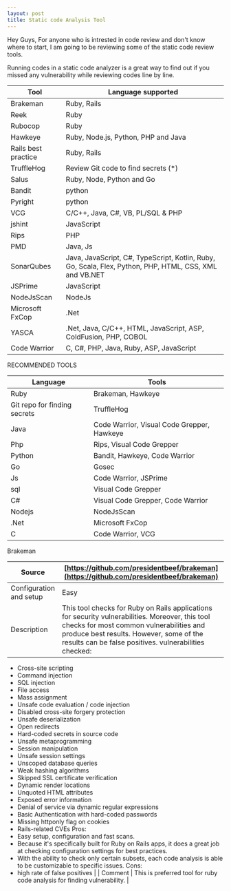 ```yaml
---
layout: post
title: Static code Analysis Tool
---
```


Hey Guys, For anyone who is intrested in code review and don't know where to start, I am going to be reviewing some of the static code review tools.

Running codes in a static code analyzer is a great way to find out if you missed any vulnerability while reviewing codes line by line. 



| Tool | Language supported |
| --- | --- |
| Brakeman  | Ruby, Rails |
| Reek | Ruby |
| Rubocop| Ruby  |
| Hawkeye | Ruby, Node.js, Python, PHP and Java |
| Rails best practice | Ruby, Rails |
| TruffleHog | Review Git code to find secrets (*) |
| Salus | Ruby, Node, Python and Go |
| Bandit | python |
| Pyright | python |
| VCG | C/C++, Java, C#, VB, PL/SQL & PHP |
| jshint | JavaScript  |
| Rips | PHP |
| PMD | Java, Js |
| SonarQubes | Java, JavaScript, C#, TypeScript, Kotlin, Ruby, Go, Scala, Flex, Python, PHP, HTML, CSS, XML and VB.NET |
| JSPrime | JavaScript |
| NodeJsScan | NodeJs |
| Microsoft FxCop| .Net |
| YASCA | .Net, Java, C/C++, HTML, JavaScript, ASP, ColdFusion, PHP, COBOL  |
| Code Warrior | C, C#, PHP, Java, Ruby, ASP, JavaScript |

RECOMMENDED TOOLS

| Language | Tools |
| --- | --- |
| Ruby | Brakeman, Hawkeye |
| Git repo for finding secrets | TruffleHog |
| Java | Code Warrior, Visual Code Grepper, Hawkeye |
| Php | Rips, Visual Code Grepper |
| Python | Bandit, Hawkeye, Code Warrior |
| Go | Gosec |
| Js | Code Warrior, JSPrime |
| sql | Visual Code Grepper |
| C# | Visual Code Grepper, Code Warrior |
| Nodejs | NodeJsScan |
| .Net | Microsoft FxCop |
| C | Code Warrior, VCG |


 
 Brakeman

| Source | [https://github.com/presidentbeef/brakeman](https://github.com/presidentbeef/brakeman) |
| --- | --- |
| Configuration and setup | Easy |
| Description | This tool checks for Ruby on Rails applications for security vulnerabilities. Moreover, this tool checks for most common vulnerabilities and produce best results. However, some of the results can be false positives. vulnerabilities checked:
- Cross-site scripting
- Command injection
- SQL injection
- File access
- Mass assignment
- Unsafe code evaluation / code injection
- Disabled cross-site forgery protection
- Unsafe deserialization
- Open redirects
- Hard-coded secrets in source code
- Unsafe metaprogramming
- Session manipulation
- Unsafe session settings
- Unscoped database queries
- Weak hashing algorithms
- Skipped SSL certificate verification
- Dynamic render locations
- Unquoted HTML attributes
- Exposed error information
- Denial of service via dynamic regular expressions
- Basic Authentication with hard-coded passwords
- Missing httponly flag on cookies
- Rails-related CVEs
 Pros:
- Easy setup, configuration and fast scans.
- Because it&#39;s specifically built for Ruby on Rails apps, it does a great job at checking configuration settings for best practices.
- With the ability to check only certain subsets, each code analysis is able to be customizable to specific issues.
Cons:
- high rate of false positives
|
| Comment | This is preferred tool for ruby code analysis for finding vulnerability. |


